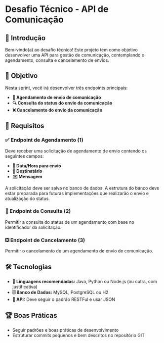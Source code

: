 # Desafio Técnico - API de Comunicação

## 📝 Introdução
Bem-vindo(a) ao desafio técnico! Este projeto tem como objetivo desenvolver uma API para gestão de comunicação, contemplando o agendamento, consulta e cancelamento de envios.

## 🎯 Objetivo
Nesta sprint, você irá desenvolver três endpoints principais:
- **📅 Agendamento de envio de comunicação**
- **🔍 Consulta do status do envio da comunicação**
- **❌ Cancelamento do envio da comunicação**

## 📌 Requisitos

### ✅ Endpoint de Agendamento (1)
Deve receber uma solicitação de agendamento de envio contendo os seguintes campos:
- **📆 Data/Hora para envio**
- **📩 Destinatário**
- **✉️ Mensagem**

A solicitação deve ser salva no banco de dados. A estrutura do banco deve estar preparada para futuras implementações que realizarão o envio e atualização do status.

### 🔎 Endpoint de Consulta (2)
Permitir a consulta do status de um agendamento com base no identificador da solicitação.

### ❎ Endpoint de Cancelamento (3)
Permitir o cancelamento de um agendamento de envio de comunicação.

## 🛠 Tecnologias
- **🔹 Linguagens recomendadas:** Java, Python ou Node.js (ou outra, com justificativa)
- **🗄 Banco de Dados:** MySQL, PostgreSQL ou H2
- **🔗 API:** Deve seguir o padrão RESTFul e usar JSON

## 🏆 Boas Práticas
- Seguir padrões e boas práticas de desenvolvimento
- Estruturar commits pequenos e bem descritos no repositório GIT
